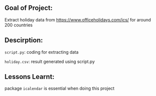 ## Goal of Project:
Extract holiday data from https://www.officeholidays.com/ics/ for around 200 countries

## Descirption:
`script.py`: coding for extracting data

`holiday.csv`: result generated using script.py

## Lessons Learnt:
package `icalendar` is essential when doing this project
